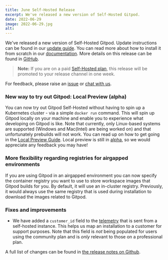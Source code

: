 ```yaml
---
title: June Self-Hosted Release
excerpt: We've released a new version of Self-Hosted Gitpod.
date: 2022-06-29
image: 2022-06-29.jpg
alt:
---
```


<script>
  import Contributors from "$lib/components/changelog/contributors.svelte";
  import Badge from "$lib/components/changelog/badge.svelte"
</script>

We've released a new version of Self-Hosted Gitpod. Update instructions can be found in our [update guide](https://www.gitpod.io/docs/self-hosted/latest/updating). You can read more about how to install it from scratch in our [documentation](https://www.gitpod.io/docs/self-hosted/latest). More details on this release can be found in [GitHub](https://github.com/gitpod-io/gitpod/releases).

> **Note:** If you are on a paid [Self-Hosted plan](../self-hosted), this release will be promoted to your release channel in one week.

For feedback, please raise an [issue](https://github.com/gitpod-io/gitpod/issues/new?assignees=&labels=bug&template=bug_report.yml) or [chat with us](https://www.gitpod.io/chat).

<p><Contributors usernames="nandajavarma,MrSimonEmms,Pothulapati,corneliusludmann,adrienthebo,lucasvaltl" /></p>

### New way to try out Gitpod: Local Preview (alpha)

You can now try out Gitpod Self-Hosted without having to spin up a Kubernetes cluster - via a simple `docker run` command. This will spin up Gitpod locally on your machine and enable you to experience what developing on Gitpod is like. Note that currently, only Linux-based systems are supported (Windows and Mac(Intel) are being worked on) and that unfortunately prebuilds will not work. You can read up on how to get going in the [Local Preview Guide](../docs/self-hosted/latest/local-preview). Local preview is still in [alpha](../docs/references/gitpod-releases), so we would appreciate any feedback you may have!

### More flexibility regarding registries for airgapped environments

If you are using Gitpod in an airgapped environment you can now specify the container registry you want to use to store workspace images that Gitpod builds for you. By default, it will use an in-cluster registry. Previously, it would always use the same registry that is used during installation to download the images related to Gitpod.

### Fixes and improvements

- We have added a `customer_id` field to the [telemetry](../docs/self-hosted/latest/telemetry) that is sent from a self-hosted instance. This helps us map an installation to a customer for support purposes. Note that this field is _not_ being populated for users using the community plan and is _only_ relevant to those on a professional plan.

A full list of changes can be found in [the release notes on Github](https://github.com/gitpod-io/gitpod/releases).
